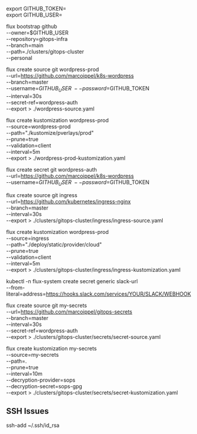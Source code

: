 export GITHUB_TOKEN= \
export GITHUB_USER=

flux bootstrap github \
  --owner=$GITHUB_USER \
  --repository=gitops-infra \
  --branch=main \
  --path=./clusters/gitops-cluster \
  --personal


flux create source git wordpress-prod \
    --url=https://github.com/marcoippel/k8s-wordpress \
    --branch=master \
    --username=$GITHUB_USER \
    --password=$GITHUB_TOKEN \
    --interval=30s \
    --secret-ref=wordpress-auth \
    --export > ./wordpress-source.yaml

flux create kustomization wordpress-prod \
  --source=wordpress-prod \
  --path="./kustomize/pverlays/prod" \
  --prune=true \
  --validation=client \
  --interval=5m \
  --export > ./wordpress-prod-kustomization.yaml

flux create secret git wordpress-auth \
    --url=https://github.com/marcoippel/k8s-wordpress \
    --username=$GITHUB_USER \
    --password=$GITHUB_TOKEN

flux create source git ingress \
    --url=https://github.com/kubernetes/ingress-nginx \
    --branch=master \
    --interval=30s \
    --export > ./clusters/gitops-cluster/ingress/ingress-source.yaml

flux create kustomization wordpress-prod \
  --source=ingress \
  --path="./deploy/static/provider/cloud" \
  --prune=true \
  --validation=client \
  --interval=5m \
  --export > ./clusters/gitops-cluster/ingress/ingress-kustomization.yaml

kubectl -n flux-system create secret generic slack-url \
--from-literal=address=https://hooks.slack.com/services/YOUR/SLACK/WEBHOOK

flux create source git my-secrets \
--url=https://github.com/marcoippel/gitops-secrets \
--branch=master \
--interval=30s \
--secret-ref=wordpress-auth \
--export > ./clusters/gitops-cluster/secrets/secret-source.yaml

flux create kustomization my-secrets \
--source=my-secrets \
--path=. \
--prune=true \
--interval=10m \
--decryption-provider=sops \
--decryption-secret=sops-gpg \
--export > ./clusters/gitops-cluster/secrets/secret-kustomization.yaml

## SSH Issues
ssh-add ~/.ssh/id_rsa